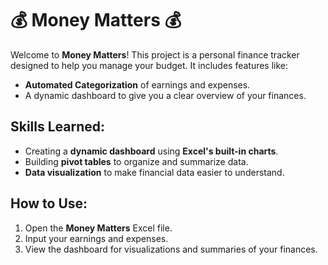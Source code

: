 # 💰 Money Matters 💰

Welcome to **Money Matters**! This project is a personal finance tracker designed to help you manage your budget. It includes features like:

- **Automated Categorization** of earnings and expenses.
- A dynamic dashboard to give you a clear overview of your finances.

## Skills Learned:
- Creating a **dynamic dashboard** using **Excel's built-in charts**.
- Building **pivot tables** to organize and summarize data.
- **Data visualization** to make financial data easier to understand.

## How to Use:
1. Open the **Money Matters** Excel file.
2. Input your earnings and expenses.
3. View the dashboard for visualizations and summaries of your finances.
